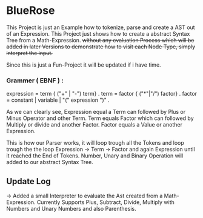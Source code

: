 # BlueRose

This Project is just an Example how to tokenize, parse and create a AST out of an Expression. This Project just shows how to create a abstract Syntax Tree from a Math-Expression. ~~without any evaluation Process which will be added in later Versions to demonstrate how to visit each Node Type, simply interpret the input.~~

Since this is just a Fun-Project it will be updated if i have time.

### Grammer ( EBNF ) :
expression = term  { ("+" | "-") term} .
term       = factor  { ("*"|"/") factor} .
factor     = constant | variable | "("  expression  ")" .

As we can clearly see, Expression equal a Term can followed by Plus or Minus Operator and other Term.
Term equals Factor which can followed by Multiply or divide and another Factor.
Factor equals a Value or another Expression. 

This is how our Parser works, it will loop trough all the Tokens and loop trough the the loop Expression -> Term -> Factor and again Expression until it reached the End of Tokens. Number, Unary and Binary Operation will added to our abstract Syntax Tree.


## Update Log

-> Added a small Interpreter to evaluate the Ast created from a Math-Expression. Currently Supports Plus, Subtract, Divide, Multiply with Numbers and Unary Numbers and also Parenthesis.
